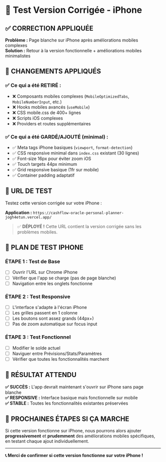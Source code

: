 # 🔧 Test Version Corrigée - iPhone

## ✅ **CORRECTION APPLIQUÉE**

**Problème :** Page blanche sur iPhone après améliorations mobiles complexes  
**Solution :** Retour à la version fonctionnelle + améliorations mobiles minimalistes

## 🎯 **CHANGEMENTS APPLIQUÉS**

### ✅ **Ce qui a été RETIRÉ :**
- ❌ Composants mobiles complexes (`MobileOptimizedTabs`, `MobileNumberInput`, etc.)
- ❌ Hooks mobiles avancés (`useMobile`)  
- ❌ CSS mobile.css de 400+ lignes
- ❌ Scripts iOS complexes
- ❌ Providers et routes supplémentaires

### ✅ **Ce qui a été GARDÉ/AJOUTÉ (minimal) :**
- ✅ Meta tags iPhone basiques (`viewport`, `format-detection`)
- ✅ CSS responsive minimal dans `index.css` existant (30 lignes)
- ✅ Font-size 16px pour éviter zoom iOS
- ✅ Touch targets 44px minimum  
- ✅ Grid responsive basique (1fr sur mobile)
- ✅ Container padding adaptatif

## 📱 **URL DE TEST**

Testez cette version corrigée sur votre iPhone :

**Application :** `https://cashflow-oracle-personal-planner-jogh4etun.vercel.app/`

> ✅ **DÉPLOYÉ !** Cette URL contient la version corrigée sans les problèmes mobiles.

## 🧪 **PLAN DE TEST IPHONE**

### ÉTAPE 1 : Test de Base
- [ ] Ouvrir l'URL sur Chrome iPhone
- [ ] Vérifier que l'app se charge (pas de page blanche)
- [ ] Navigation entre les onglets fonctionne

### ÉTAPE 2 : Test Responsive  
- [ ] L'interface s'adapte à l'écran iPhone
- [ ] Les grilles passent en 1 colonne
- [ ] Les boutons sont assez grands (44px+)
- [ ] Pas de zoom automatique sur focus input

### ÉTAPE 3 : Test Fonctionnel
- [ ] Modifier le solde actuel
- [ ] Naviguer entre Prévisions/Stats/Paramètres
- [ ] Vérifier que toutes les fonctionnalités marchent

## 🎯 **RÉSULTAT ATTENDU**

**✅ SUCCÈS :** L'app devrait maintenant s'ouvrir sur iPhone sans page blanche  
**✅ RESPONSIVE :** Interface basique mais fonctionnelle sur mobile  
**✅ STABLE :** Toutes les fonctionnalités existantes préservées

## 🚀 **PROCHAINES ÉTAPES SI ÇA MARCHE**

Si cette version fonctionne sur iPhone, nous pourrons alors ajouter **progressivement** et **prudemment** des améliorations mobiles spécifiques, en testant chaque ajout individuellement.

---

**📞 Merci de confirmer si cette version fonctionne sur votre iPhone !**
